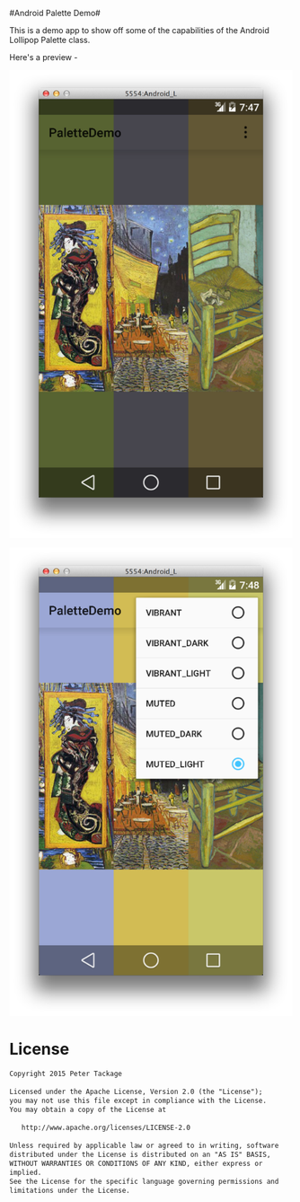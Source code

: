 #Android Palette Demo#

This is a demo app to show off some of the capabilities of the Android Lollipop Palette class.

Here's a preview -

![Palette demo #1](https://github.com/peter-tackage/assets/raw/master/screenshots/palette-demo/Screen_Shot_2014-08-30_1.png)

![Palette demo #2](https://github.com/peter-tackage/assets/raw/master/screenshots/palette-demo/Screen_Shot_2014-08-30_2.png)

License
=======

    Copyright 2015 Peter Tackage

    Licensed under the Apache License, Version 2.0 (the "License");
    you may not use this file except in compliance with the License.
    You may obtain a copy of the License at

       http://www.apache.org/licenses/LICENSE-2.0

    Unless required by applicable law or agreed to in writing, software
    distributed under the License is distributed on an "AS IS" BASIS,
    WITHOUT WARRANTIES OR CONDITIONS OF ANY KIND, either express or implied.
    See the License for the specific language governing permissions and
    limitations under the License.


